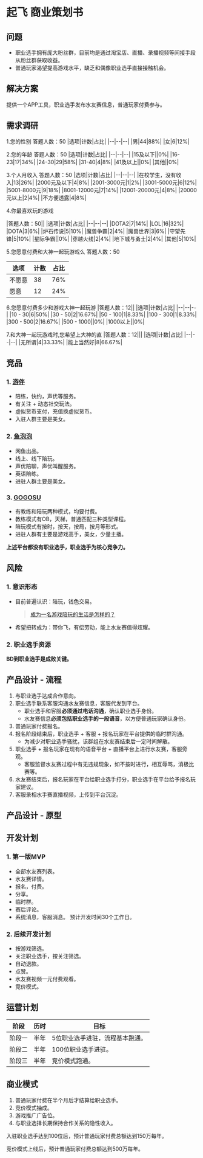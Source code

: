 # 起飞 商业策划书


## 问题
- 职业选手拥有庞大粉丝群，目前均是通过淘宝店、直播、录播视频等间接手段从粉丝群获取收益。
- 普通玩家渴望提高游戏水平，缺乏和偶像职业选手直接接触机会。


## 解决方案
提供一个APP工具，职业选手发布水友赛信息，普通玩家付费参与。

## 需求调研
1.您的性别
答题人数：50
|选项|计数|占比|
|--|--|--|
|男|44|88%|
|女|6|12%|


2.您的年龄
答题人数：50
|选项|计数|占比|
|--|--|--|
|15及以下||0%|
|16-23|17|34%|
|24-30|29|58%|
|31-40|4|8%|
|41及以上||0%|
|其他||0%|


3.个人月收入
答题人数：50
|选项|计数|占比|
|--|--|--|
|在校学生，没有收入|13|26%|
|2000元及以下|4|8%|
|2001-3000元|1|2%|
|3001-5000元|6|12%|
|5001-8000元|9|18%|
|8001-12000元|7|14%|
|12001-20000元|4|8%|
|20000元以上|2|4%|
|不方便透露|4|8%|


4.你最喜欢玩的游戏

|答题人数：50||
|选项|计数|占比|
|--|--|--|
|DOTA2|7|14%|
|LOL|16|32%|
|DOTA|3|6%|
|炉石传说|5|10%|
|魔兽争霸|2|4%|
|魔兽世界|3|6%|
|守望先锋|5|10%|
|星际争霸||0%|
|穿越火线|2|4%|
|地下城与勇士|2|4%|
|其他|5|10%|


5.您愿意付费和大神一起玩游戏么
答题人数：50

|选项|计数|占比|
|--|--|--|
|不愿意|38|76%|
|愿意|12|24%|


6.您愿意付费多少和游戏大神一起玩游
|答题人数：12||
|选项|计数|占比|
|--|--|--|
|10 - 30|6|50%|
|30 - 50|2|16.67%|
|50 - 100|1|8.33%|
|100 - 300|1|8.33%|
|300 - 500|2|16.67%|
|500 - 1000||0%|
|1000以上||0%|


7.和大神一起玩游戏时,您希望上大神的直
|答题人数：12|||
|选项|计数|占比|
|--|--|--|
|无所谓|4|33.33%|
|能上当然好|8|66.67%|



## 竞品
### 1. [游伴](https://itunes.apple.com/cn/app/you-ban-pei-wan-pei-lian-lol/id828806833?mt=8)
- 陪练，快约，声优等服务。
- 有关注 + 动态社交玩法。
- 虚拟货币支付，充值换虚拟货币。
- 入驻人群主要是美女。

### 2. [鱼泡泡](https://itunes.apple.com/cn/app/yu-pao-pao-hello-nu-shen-zong/id912671153?mt=8)
- 网鱼出品。
- 线上、线下陪玩。
- 声优陪聊，声优叫醒服务。
- 英语陪练。
- 进驻人群主要是美女。

### 3. [GOGOSU](http://www.gogosu.com/)
- 有教练和陪玩两种模式，均要付费。
- 教练模式有OB，天梯，普通匹配三种类型课程。
- 陪玩模式有按时，按天，按局，按月等形式。
- 进驻人群有主要是游戏高手，美女，少量主播。

**上述平台都没有职业选手，职业选手为核心竞争力。**


## 风险
### 1. 意识形态
- 目前普遍认识：陪玩，钱色交易。
    >[成为一名游戏陪玩的生活是怎样的？](https://www.zhihu.com/question/49881871)

- 希望扭转成为：带你飞，有偿劳动，能上水友赛值得炫耀。

### 2. 职业选手资源
**BD到职业选手是成败关键。**


## 产品设计 - 流程
1. 与职业选手达成合作意向。
2. 职业选手联系客服沟通水友赛信息，客服代发到平台。
    - 职业选手和客服**必须通过电话沟通**，确认职业选手身份。
    - 水友赛信息**必须包括职业选手的一段语音**，以方便普通玩家确认身份。
3. 普通玩家付费报名。
4. 报名阶段结束后，职业选手 + 客服 + 报名玩家在平台提供的临时群沟通。
    - 为减少对职业选手骚扰，该群组在水友赛结束后一定时间解散。
5. 职业选手 + 报名玩家在现有的语音平台 + 直播平台上进行水友赛，客服旁观。
    - 客服监督水友赛过程中有无违规现象，如不按时进行，相互辱骂，消极比赛等。
6. 水友赛结束后，报名玩家在平台给职业选手打分，职业选手在平台给予报名玩家建议。
7. 客服录相水手赛直播视频，上传到平台沉淀。


## 产品设计 - 原型

## 开发计划
### 1. 第一版MVP
- 全部水友赛列表。
- 水友赛详情。
- 报名，付费。
- 分享。
- 临时群。
- 赛后评论。
- 系统消息，客服消息。
预计开发时间30个工作日。

### 2. 后续开发计划
- 按游戏筛选。
- 关注职业选手，按关注筛选。
- 自动退款。
- 点赞。
- 水友赛视频一元付费观看。
- 竞价模式。

## 运营计划
|阶段|历时|目标|
|---|---|---|
|阶段一|半年|5位职业选手进驻，流程基本跑通。|
|阶段二|半年|100位职业选手进驻。|
|阶段三|半年|竞价模式跑通。|

## 商业模式
1. 普通玩家付费在半个月后才结算给职业选手。
2. 竞价模式抽成。
3. 游戏推广广告位。
4. 与职业选择长期保持合作关系的隐性收入。

入驻职业选手达到100位后，预计普通玩家付费总额达到150万每年。

竞价模式上线后，预计普通玩家付费总额达到500万每年。


